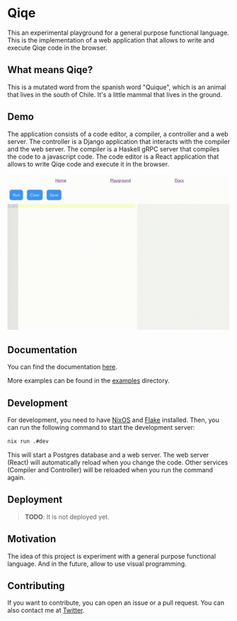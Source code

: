 # Qiqe

This an experimental playground for a general purpose functional language. This is the implementation of a web application that allows to write and execute Qiqe code in the browser.

## What means Qiqe?

This is a mutated word from the spanish word "Quique", which is an animal that lives in the south of Chile. It's a little mammal that lives in the ground.

## Demo

The application consists of a code editor, a compiler, a controller and a web server. The controller is a Django application that interacts with the compiler and the web server. The compiler is a Haskell gRPC server that compiles the code to a javascript code. The code editor is a React application that allows to write Qiqe code and execute it in the browser.

![Demo](doc/demo.gif)

## Documentation

You can find the documentation [here](doc/README.md).

More examples can be found in the [examples](doc/examples/) directory.

## Development

For development, you need to have [NixOS](https://nixos.org/) and [Flake](https://nixos.wiki/wiki/Flakes) installed. Then, you can run the following command to start the development server:

```sh
nix run .#dev
```

This will start a Postgres database and a web server. The web server (React) will automatically reload when you change the code. Other services (Compiler and Controller) will be reloaded when you run the command again.

## Deployment

> **TODO**: It is not deployed yet.

## Motivation

The idea of this project is experiment with a general purpose functional language. And in the future, allow to use visual programming.

## Contributing

If you want to contribute, you can open an issue or a pull request. You can also contact me at [Twitter](https://twitter.com/fabianmativeal).
